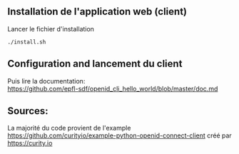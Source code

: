 ## Installation de l'application web (client)
Lancer le fichier d'installation
```
./install.sh
```

## Configuration and lancement du client
Puis lire la documentation:<br>
https://github.com/epfl-sdf/openid_cli_hello_world/blob/master/doc.md

## Sources:
La majorité du code provient de l'example https://github.com/curityio/example-python-openid-connect-client créé par https://curity.io
